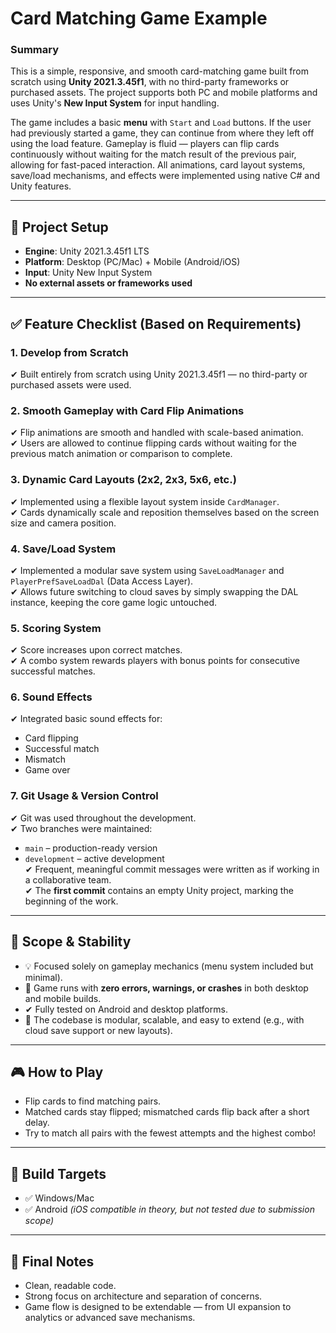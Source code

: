 # Card Matching Game Example

### Summary

This is a simple, responsive, and smooth card-matching game built from scratch using **Unity 2021.3.45f1**, with no third-party frameworks or purchased assets. The project supports both PC and mobile platforms and uses Unity's **New Input System** for input handling.

The game includes a basic **menu** with `Start` and `Load` buttons. If the user had previously started a game, they can continue from where they left off using the load feature. Gameplay is fluid — players can flip cards continuously without waiting for the match result of the previous pair, allowing for fast-paced interaction. All animations, card layout systems, save/load mechanisms, and effects were implemented using native C# and Unity features.

---

## 🔧 Project Setup

- **Engine**: Unity 2021.3.45f1 LTS  
- **Platform**: Desktop (PC/Mac) + Mobile (Android/iOS)  
- **Input**: Unity New Input System  
- **No external assets or frameworks used**

---

## ✅ Feature Checklist (Based on Requirements)

### 1. Develop from Scratch  
✔ Built entirely from scratch using Unity 2021.3.45f1 — no third-party or purchased assets were used.

### 2. Smooth Gameplay with Card Flip Animations  
✔ Flip animations are smooth and handled with scale-based animation.  
✔ Users are allowed to continue flipping cards without waiting for the previous match animation or comparison to complete.

### 3. Dynamic Card Layouts (2x2, 2x3, 5x6, etc.)  
✔ Implemented using a flexible layout system inside `CardManager`.  
✔ Cards dynamically scale and reposition themselves based on the screen size and camera position.

### 4. Save/Load System  
✔ Implemented a modular save system using `SaveLoadManager` and `PlayerPrefSaveLoadDal` (Data Access Layer).  
✔ Allows future switching to cloud saves by simply swapping the DAL instance, keeping the core game logic untouched.

### 5. Scoring System  
✔ Score increases upon correct matches.  
✔ A combo system rewards players with bonus points for consecutive successful matches.

### 6. Sound Effects  
✔ Integrated basic sound effects for:
- Card flipping  
- Successful match  
- Mismatch  
- Game over  

### 7. Git Usage & Version Control  
✔ Git was used throughout the development.  
✔ Two branches were maintained:  
  - `main` – production-ready version  
  - `development` – active development  
✔ Frequent, meaningful commit messages were written as if working in a collaborative team.  
✔ The **first commit** contains an empty Unity project, marking the beginning of the work.

---

## 🧪 Scope & Stability

- 💡 Focused solely on gameplay mechanics (menu system included but minimal).  
- 💯 Game runs with **zero errors, warnings, or crashes** in both desktop and mobile builds.  
- ✔ Fully tested on Android and desktop platforms.  
- 🧩 The codebase is modular, scalable, and easy to extend (e.g., with cloud save support or new layouts).

---

## 🎮 How to Play

- Flip cards to find matching pairs.  
- Matched cards stay flipped; mismatched cards flip back after a short delay.  
- Try to match all pairs with the fewest attempts and the highest combo!

---

## 🚀 Build Targets

- ✅ Windows/Mac  
- ✅ Android *(iOS compatible in theory, but not tested due to submission scope)*

---

## 📌 Final Notes

- Clean, readable code.  
- Strong focus on architecture and separation of concerns.  
- Game flow is designed to be extendable — from UI expansion to analytics or advanced save mechanisms.
